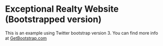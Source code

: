 # Exceptional Realty Website (Bootstrapped version)

This is an example using Twitter bootstrap version 3.
You can find more info at [GetBootstrap.com](http://getbootstrap.com)